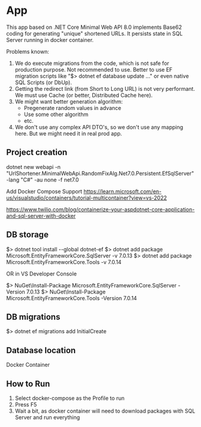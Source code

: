 # App

This app based on .NET Core Minimal Web API 8.0 implements Base62 coding for generating "unique" shortened URLs.
It persists state in SQL Server running in docker container.

Problems known:
1. We do execute migrations from the code, which is not safe for production purpose. 
   Not recommended to use. Better to use EF migration scripts like "$> dotnet ef database update ..." or even native SQL Scripts (or DbUp).
2. Getting the redirect link (from Short to Long URL) is not very performant. We must use Cache (or better, Distributed Cache here).
3. We might want better generation algorithm:
	- Pregenerate random values in advance
	- Use some other algorithm
	- etc.
4. We don't use any complex API DTO's, so we don't use any mapping here. But we might need it in real prod app.

## Project creation

dotnet new webapi -n "UrlShortener.MinimalWebApi.RandomFixAlg.Net7.0.Persistent.EfSqlServer" -lang "C#" -au none -f net7.0

Add Docker Compose Support https://learn.microsoft.com/en-us/visualstudio/containers/tutorial-multicontainer?view=vs-2022

https://www.twilio.com/blog/containerize-your-aspdotnet-core-application-and-sql-server-with-docker

## DB storage

$> dotnet tool install --global dotnet-ef
$> dotnet add package Microsoft.EntityFrameworkCore.SqlServer -v 7.0.13
$> dotnet add package Microsoft.EntityFrameworkCore.Tools -v 7.0.14

OR in VS Developer Console

$> NuGet\Install-Package Microsoft.EntityFrameworkCore.SqlServer -Version 7.0.13
$> NuGet\Install-Package Microsoft.EntityFrameworkCore.Tools -Version 7.0.14

## DB migrations

$> dotnet ef migrations add InitialCreate

## Database location

Docker Container

## How to Run

1. Select docker-compose as the Profile to run
2. Press F5
3. Wait a bit, as docker container will need to download packages with SQL Server and run everything

